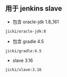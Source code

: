 ## 用于 jenkins slave 


* 包含 oracle-jdk  1.8_161      
```
jicki/oracle-jdk:8
```

* 包含 gradle  4.5 
```
jicki/gradle:4.5
```


* slave 3.16 
```
jicki/slave:3.16
```
